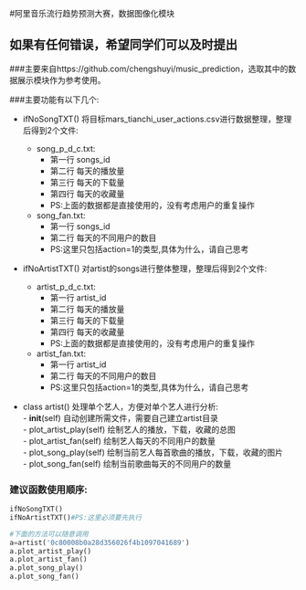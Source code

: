 
#阿里音乐流行趋势预测大赛，数据图像化模块

## 如果有任何错误，希望同学们可以及时提出

###主要来自https://github.com/chengshuyi/music_prediction，选取其中的数据展示模块作为参考使用。

###主要功能有以下几个:
* ifNoSongTXT() 将目标mars_tianchi_user_actions.csv进行数据整理，整理后得到2个文件:  
	- song_p_d_c.txt:  
		+ 第一行 songs_id  
		+ 第二行 每天的播放量  
		+ 第三行 每天的下载量  
		+ 第四行 每天的收藏量  
		+ PS:上面的数据都是直接使用的，没有考虑用户的重复操作  
	- song_fan.txt:  
		+ 第一行 songs_id  
		+ 第二行 每天的不同用户的数目  
		+ PS:这里只包括action=1的类型,具体为什么，请自己思考   

* ifNoArtistTXT() 对artist的songs进行整体整理，整理后得到2个文件:
	- artist_p_d_c.txt:   
		+ 第一行 artist_id  
		+ 第二行 每天的播放量  
		+ 第三行 每天的下载量  
		+ 第四行 每天的收藏量  
		+ PS:上面的数据都是直接使用的，没有考虑用户的重复操作  
	- artist_fan.txt:   
		+ 第一行 artist_id  
		+ 第二行 每天的不同用户的数目  
		+ PS:这里只包括action=1的类型,具体为什么，请自己思考   

* class artist() 处理单个艺人，方便对单个艺人进行分析:  
     	- __init__(self) 自动创建所需文件，需要自己建立artist目录   
     	- plot_artist_play(self) 绘制艺人的播放，下载，收藏的总图    
     	- plot_artist_fan(self) 绘制艺人每天的不同用户的数量  
     	- plot_song_play(self) 绘制当前艺人每首歌曲的播放，下载，收藏的图片  
     	- plot_song_fan(self) 绘制当前歌曲每天的不同用户的数量  

### 建议函数使用顺序:
```python
ifNoSongTXT()
ifNoArtistTXT()#PS:这里必须要先执行

#下面的方法可以随意调用
a=artist('0c80008b0a28d356026f4b1097041689')
a.plot_artist_play()
a.plot_artist_fan()
a.plot_song_play()
a.plot_song_fan()
```
